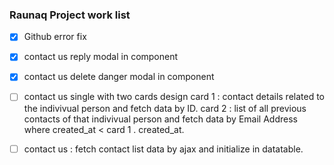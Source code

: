### Raunaq Project work list



- [x] Github error fix
- [x] contact us reply modal in component
- [x] contact us delete danger modal in component
- [ ] contact us single with two cards design
    card 1 : contact details related to the indivivual person and fetch data by ID.
    card 2 : list of all previous contacts of that indivivual person and fetch data by Email Address where created_at < card 1 . created_at.
- [ ] contact us : fetch contact list data by ajax and initialize in datatable.


